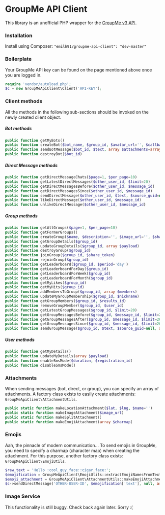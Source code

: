 # GroupMe API Client
This library is an unofficial PHP wrapper for the [GroupMe v3 API](https://dev.groupme.com/).

### Installation
Install using Composer:
`"emilh91/groupme-api-client": "dev-master"`

### Boilerplate
Your GroupMe API key can be found on the page mentioned above once you are logged in.
```php
require 'vendor/autoload.php';
$c = new GroupMeApiClient\Client('API-KEY');
```

### Client methods
All the methods in the following sub-sections should be invoked on the newly created client object.

##### Bot methods
```php
public function getMyBots()
public function createBot($bot_name, $group_id, $avatar_url='', $callback_url='')
public function sendBotMessage($bot_id, $text, array $attachments=array())
public function destroyBot($bot_id)
```

##### Direct Message methods
```php
public function getDirectMessageChats($page=1, $per_page=10)
public function getLatestDirectMessages($other_user_id, $limit=20)
public function getDirectMessagesBefore($other_user_id, $message_id)
public function getDirectMessagesSince($other_user_id, $message_id)
public function sendDirectMessage($other_user_id, $text, $source_guid=null, array $attachments=array())
public function likeDirectMessage($other_user_id, $message_id)
public function unlikeDirectMessage($other_user_id, $message_id)
```

##### Group methods
```php
public function getAllGroups($page=1, $per_page=10)
public function getFormerGroups()
public function createGroup($name, $description='', $image_url='', $share=false)
public function getGroupDetails($group_id)
public function updateGroupDetails($group_id, array $payload)
public function destroyGroup($group_id)
public function joinGroup($group_id, $share_token)
public function rejoinGroup($group_id)
public function getLeaderboard($group_id, $period='day')
public function getLeaderboardForDay($group_id)
public function getLeaderboardForWeek($group_id)
public function getLeaderboardForMonth($group_id)
public function getMyLikes($group_id)
public function getMyHits($group_id)
public function addMembersToGroup($group_id, array $members)
public function updateMyGroupMembership($group_id, $nickname)
public function getGroupMembers($group_id, $results_id)
public function removeGroupMember($group_id, $user_id)
public function getLatestGroupMessages($group_id, $limit=20)
public function getGroupMessagesBefore($group_id, $message_id, $limit=20)
public function getGroupMessagesAfter($group_id, $message_id, $limit=20)
public function getGroupMessagesSince($group_id, $message_id, $limit=20)
public function sendGroupMessage($group_id, $text, $source_guid=null, array $attachments=array())
```

##### User methods
```php
public function getMyDetails()
public function updateMyDetails(array $payload)
public function enableSmsMode($duration, $registration_id)
public function disableSmsMode()
```

### Attachments
When sending messages (bot, direct, or group), you can specify an array of attachments. A factory class exists to easily create attachments: `GroupMeApiClient\AttachmentUtils`.
```php
public static function makeLocationAttachment($lat, $lng, $name='')
public static function makeImageAttachment($image_url)
public static function makeSplitAttachment()
public static function makeEmojiAttachment(array $charmap)
```

### Emojis
Aah, the pinnacle of modern communication... To send emojis in GroupMe, you need to specify a charmap (character map) when creating the attachment. For this purpose, another factory class exists: `GroupMeApiClient\EmojiUtils`.

```php
$raw_text = 'Hello :cool_guy_face::cigar_face:';
$emojification = GroupMeApiClient\EmojiUtils::extractEmojiNamesFromText($raw_text); // returns an array
$emoji_attachment = GroupMeApiClient\AttachmentUtils::makeEmojiAttachment($emojification['charmap']);
$c->sendDirectMessage('OTHER-USER-ID', $emojification['text'], null, array($emoji_attachment));
```

### Image Service
This functionality is still buggy. Check back again later. Sorry :(